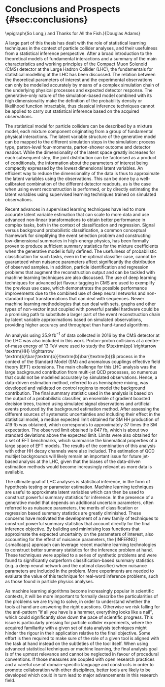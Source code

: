 
# Conclusions and Prospects {#sec:conclusions}

\epigraph{So Long,\\ and Thanks for All the Fish.}{Douglas Adams}

A large part of this thesis has dealt with the role of statistical
learning techniques in the context of particle collider analyses,
and their usefulness from a statistical inference perspective. After a broad
introduction to the theoretical models of fundamental interactions and a summary of
the main characteristics and working principles of the Compact Muon Solenoid (CMS)
detector at the Large Hadron Collider (LHC), the fundamentals for statistical
modelling at the LHC has been discussed. The relation between the
theoretical parameters of interest and the experimental observations
can only be modelled accurately by means of a complex simulation chain
of the underlying physical processes and expected detector response. The
generative-only nature of the simulation-based model combined with its
high dimensionality make the definition of the probability density
or likelihood function intractable, thus classical inference techniques
cannot be applied to carry out statistical inference based on the
acquired observations.

The statistical model for particle colliders can be described
by a mixture model, each mixture component originating
from a group of fundamental physical interactions.
The latent variable structure of
the generative model can be mapped to the different simulation
steps in the simulation: process type, parton-level four-momenta,
parton-shower outcome and detector readout. While the dimensionality
of the latent space greatly increases for each
subsequent step, the joint distribution can be factorised as
a product of conditionals, the information about the parameters
of interest being compactly expressed by the lowest dimensional latent
variables. An efficient way to reduce the dimensionality of the data
is thus to approximate the latent variables using the observations. This
can be done by a well-calibrated combination of the different detector
readouts, as is the case when using event reconstruction is
performed, or
by directly estimating the latent variables using supervised learning
techniques trained on simulated observations.

Recent advances in supervised learning techniques have led to more accurate
latent variable estimation that can scale to more data and use advanced non-linear
transformations to obtain better performance in complex tasks,
both in the context of classification and regression. Signal versus background
probabilistic classification, a common conceptual framework
for simplifying the event selection
problem and constructing low-dimensional summaries in high-energy physics,
has been formally proven
to produce sufficient summary statistics for the mixture coefficients
when the generative model is fully defined. The usefulness of probabilistic
classification for such tasks, even in the optimal classifier case, cannot
be guaranteed when nuisance parameters affect significantly the distribution
of observed samples. In addition, particle identification and regression
problems that augment the reconstruction output and can be tackled with machine
learning techniques are also discussed. The use of deep learning
techniques for advanced jet flavour tagging in CMS are used to exemplify
the previous use case, which demonstrates the possible performance improvements
due to the combined use of deep neural networks and non-standard input
transformations that can deal with sequences. Newer machine learning
methodologies that can
deal with sets, graphs and other types of non-vector input coupled
with powerful parallel hardware could be a promising path to substitute
a larger part of the event reconstruction chain by latent variable
approximations based on simulated observations, providing higher
accuracy and throughput than hand-tuned algorithms.

An analysis using $35.9\ \textrm{fb}^{-1}$ of data
collected in 2016 by the CMS detector at the LHC was also included in this
work. Proton-proton collisions at a centre-of-mass energy of 13 TeV were
used to study the $\textrm{pp} \rightarrow \textrm{HH} \rightarrow
\textrm{b}\bar{\textrm{b}}\textrm{b}\bar{\textrm{b}}$
process in the context of the Standard Model (SM) and anomalous
couplings effective field theory (EFT) extensions.
The main challenge for this LHC analysis was the large background
contribution from multi-jet QCD processes, so numerous that
could not be modelled accurately by simulated observations. Hence,
a data-driven estimation method, referred to as hemisphere mixing, was
developed and validated on control regions to model the background
contribution. The final summary statistic used in the analysis
is based on the output of a probabilistic classifier, an
ensemble of gradient boosted decision trees, trained using
simulated signal observations and artificial events produced by
the background estimation method. After assessing the different
sources of systematic uncertainties and including their effect
in the statistical model, a median expected limit obtained for
SM HH production of $419\ \textrm{fb}$ was obtained,
which corresponds to approximately 37 times the SM expectation.
The observed limit obtained is $847\ \textrm{fb}$, which
is about two standard deviations above the expected limit. Limits were
also obtained for a set of EFT benchmarks, which summarise the kinematical
properties of a large space of EFT models. The results of the
combination of this analysis with other HH decay channels were also included.
The estimation of QCD multijet backgrounds will likely remain an
important issue for
future jet-based analysis at the LHC, given that the biases of the
data-driven estimation methods would become increasingly relevant as more
data is available.

The ultimate goal of LHC analyses is statistical inference, in the form
of hypothesis testing or parameter estimation. Machine learning techniques
are useful to approximate latent variables which can then be used to
construct powerful summary statistics for inference. In the presence
of a generative model that depends on additional uncertain parameters,
often referred to as nuisance parameters, the merits of classification
or regression based summary statistics are greatly diminished.
These concerns have motivated the development of a new family of
techniques to construct powerful summary statistics that account
directly for the final inference objective. By building and minimising
loss functions
that approximate the expected uncertainty on the parameters of interest,
also accounting for the effect of nuisance parameters, the
[INFERNO]{.smallcaps} approach
can leverage recent machine learning technologies to construct better summary
statistics for the inference problem at hand. These techniques were applied
to a series of synthetic problems and were found to significantly outperform
classification-based summary statistics (e.g. a deep neural network
and the optimal classifier) when nuisance parameters
are included in the problem. More experiments are needed to evaluate
the value of this technique for real-word inference problems, such as those
found in particle physics analyses.

As machine learning algorithms become increasingly popular in scientific
contexts, it will be more important to formally describe
the particularities of the problems we are trying to solve, in
order to understand whether the tools at hand are answering the right questions.
Otherwise we
risk falling for the anti-pattern
"if all you have is a hammer, everything looks like a nail", which could
significantly slow down the pace of scientific progress. This issue
is particularly pressing for particle collider experiments, where the
acquired familiarity with a given set of data analysis techniques might
hinder the rigour in their application relative to the final objective. Some
effort is then required to make sure of the role of a given tool is aligned
with the task at hand instead on the subtleties of the tool itself. When
using advanced statistical techniques or machine learning, the final analysis
goal is of the upmost relevance and cannot be neglected in favour of
procedural conventions. If those measures are coupled with
open research practices and a careful use
of domain-specific language and constructs in order to promote
collaboration with other disciplines, better tools
are likely to be developed which could in turn lead to major
advancements in this research field.

